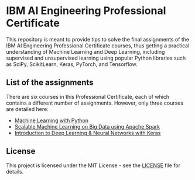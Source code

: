 # IBM AI Engineering Professional Certificate

This repository is meant to provide tips to solve the final assignments of the IBM AI Engineering Professional Certificate courses, thus getting a practical understanding of Machine Learning and Deep Learning, including supervised and unsupervised learning using popular Python libraries such as SciPy, ScikitLearn, Keras, PyTorch, and Tensorflow.

## List of the assignments

There are six courses in this Professional Certificate, each of which contains a different number of assignments. However, only three courses are detailed here:

- [Machine Learning with Python](<./Machine Learning with Python>)
- [Scalable Machine Learning on Big Data using Apache Spark](<./Scalable Machine Learning on Big Data>)
- [Introduction to Deep Learning & Neural Networks with Keras](<./Introduction to Deep Learning with Keras>)

## License

This project is licensed under the MIT License - see the [LICENSE](LICENSE) file for details.
